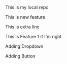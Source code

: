 <p>This is my local repo</p>
<p>This is new feature</p>

<p>This is extra line</p>
<p>This is Feature 1 if I'm right</p>
<p>Adding Dropdown</p>
<p>Adding Button</p>

